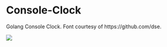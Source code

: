 # Console-Clock
<p>Golang Console Clock. Font courtesy of https://github.com/dse.</p>
<img src=https://i.vgy.me/WFE4rl.png></img>